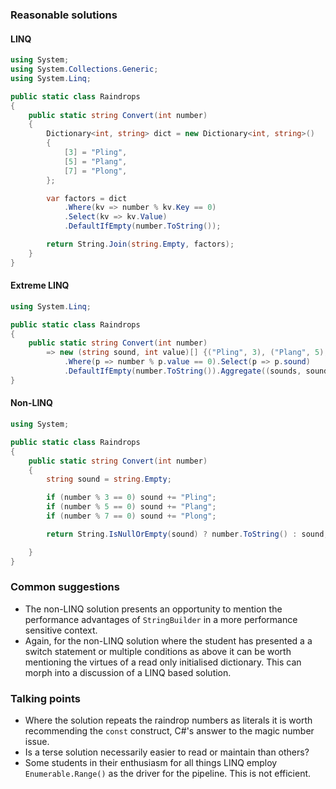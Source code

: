 ### Reasonable solutions
#### LINQ

```csharp
using System;
using System.Collections.Generic;
using System.Linq;

public static class Raindrops
{
    public static string Convert(int number)
    {
        Dictionary<int, string> dict = new Dictionary<int, string>()
        {
            [3] = "Pling",
            [5] = "Plang",
            [7] = "Plong",
        };

        var factors = dict
            .Where(kv => number % kv.Key == 0)
            .Select(kv => kv.Value)
            .DefaultIfEmpty(number.ToString());

        return String.Join(string.Empty, factors);
    }
}
```

#### Extreme LINQ
```csharp
using System.Linq;

public static class Raindrops
{
    public static string Convert(int number)
        => new (string sound, int value)[] {("Pling", 3), ("Plang", 5), ("Plong", 7)}
            .Where(p => number % p.value == 0).Select(p => p.sound)
            .DefaultIfEmpty(number.ToString()).Aggregate((sounds, sound) => sounds + sound);
}
```
#### Non-LINQ
```csharp
using System;

public static class Raindrops
{
    public static string Convert(int number)
    {
        string sound = string.Empty;

        if (number % 3 == 0) sound += "Pling";
        if (number % 5 == 0) sound += "Plang";
        if (number % 7 == 0) sound += "Plong";

        return String.IsNullOrEmpty(sound) ? number.ToString() : sound;

    }
}

```

### Common suggestions

- The non-LINQ solution presents an opportunity to mention the performance
advantages of `StringBuilder` in a more performance sensitive context.
- Again, for the non-LINQ solution where the student has presented a a switch
statement or multiple conditions as above it can be worth mentioning the
virtues of a read only initialised dictionary.  This can morph into a 
discussion of a LINQ based solution.

### Talking points

- Where the solution repeats the raindrop numbers as literals it is worth
recommending the `const` construct, C#'s answer to the magic number issue.
- Is a terse solution necessarily easier to read or maintain than others?
- Some students in their enthusiasm for all things LINQ employ `Enumerable.Range()`
as the driver for the pipeline.  This is not efficient.